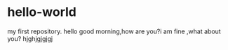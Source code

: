 # hello-world
my first repository.
hello good morning,how are you?i am fine ,what about you?
hjghjgjgjgj
